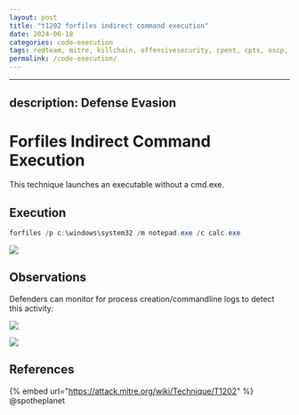 ```yaml
---
layout: post
title: "t1202 forfiles indirect command execution"
date: 2024-06-18
categories: code-execution
tags: redteam, mitre, killchain, offensivesecurity, cpent, cpts, oscp, exploit
permalink: /code-execution/
---
```


---
description: Defense Evasion
---

# Forfiles Indirect Command Execution

This technique launches an executable without a cmd.exe.

## Execution

```csharp
forfiles /p c:\windows\system32 /m notepad.exe /c calc.exe
```

![](../../.gitbook/assets/forfiles-executed.png)

## Observations

Defenders can monitor for process creation/commandline logs to detect this activity:

![](../../.gitbook/assets/forfiles-ancestry.png)

![](../../.gitbook/assets/forfiles-cmdline.png)

## References

{% embed url="https://attack.mitre.org/wiki/Technique/T1202" %}
@spotheplanet
